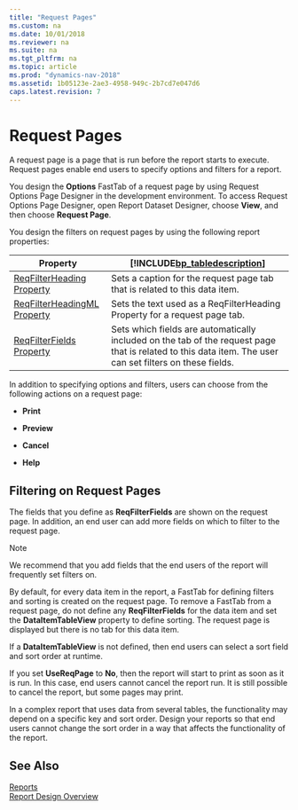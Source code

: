 ```yaml
---
title: "Request Pages"
ms.custom: na
ms.date: 10/01/2018
ms.reviewer: na
ms.suite: na
ms.tgt_pltfrm: na
ms.topic: article
ms.prod: "dynamics-nav-2018"
ms.assetid: 1b05123e-2ae3-4958-949c-2b7cd7e047d6
caps.latest.revision: 7
---
```

# Request Pages
A request page is a page that is run before the report starts to execute. Request pages enable end users to specify options and filters for a report.  

 You design the **Options** FastTab of a request page by using Request Options Page Designer in the development environment. To access Request Options Page Designer, open Report Dataset Designer, choose **View**, and then choose **Request Page**.  

 You design the filters on request pages by using the following report properties:  

|Property|[!INCLUDE[bp_tabledescription](includes/bp_tabledescription_md.md)]|  
|--------------|---------------------------------------|  
|[ReqFilterHeading Property](ReqFilterHeading-Property.md)|Sets a caption for the request page tab that is related to this data item.|  
|[ReqFilterHeadingML Property](ReqFilterHeadingML-Property.md)|Sets the text used as a ReqFilterHeading Property for a request page tab.|  
|[ReqFilterFields Property](ReqFilterFields-Property.md)|Sets which fields are automatically included on the tab of the request page that is related to this data item. The user can set filters on these fields.|  

 In addition to specifying options and filters, users can choose from the following actions on a request page:  

-   **Print**  

-   **Preview**  

-   **Cancel**  

-   **Help**  

## Filtering on Request Pages  
 The fields that you define as **ReqFilterFields** are shown on the request page. In addition, an end user can add more fields on which to filter to the request page.  

> [!NOTE]  
>  We recommend that you add fields that the end users of the report will frequently set filters on.  

 By default, for every data item in the report, a FastTab for defining filters and sorting is created on the request page. To remove a FastTab from a request page, do not define any **ReqFilterFields** for the data item and set the **DataItemTableView** property to define sorting. The request page is displayed but there is no tab for this data item.  

 If a **DataItemTableView** is not defined, then end users can select a sort field and sort order at runtime.  

 If you set **UseReqPage** to **No**, then the report will start to print as soon as it is run. In this case, end users cannot cancel the report run. It is still possible to cancel the report, but some pages may print.  

 In a complex report that uses data from several tables, the functionality may depend on a specific key and sort order. Design your reports so that end users cannot change the sort order in a way that affects the functionality of the report.  

## See Also  
 [Reports](Reports.md)   
 [Report Design Overview](Report-Design-Overview.md)
